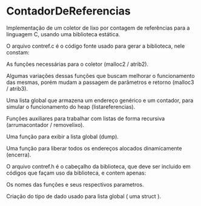 # ContadorDeReferencias
Implementação de um coletor de lixo por contagem de referências para a linguagem C, usando uma biblioteca estática.

O arquivo contref.c é o código fonte usado para gerar a biblioteca, nele constam:
  
   As funções necessárias para o coletor (malloc2 / atrib2).
  
   Algumas variações dessas funções que buscam melhorar o funcionamento das mesmas, porém mudam a passagem de parâmetros e retorno (malloc3 / atrib3).
    
   Uma lista global que armazena um endereço genérico e um contador, para simular o funcionamento do heap (listareferencias).
    
   Funções auxiliares para trabalhar com listas de forma recursiva (arrumacontador / removelixo).
    
   Uma função para exibir a lista global (dump).
    
   Uma função para liberar todos os endereços alocados dinamicamente (encerra).
   
O arquivo contref.h é o cabeçalho da biblioteca, que deve ser incluido em códigos que façam uso da biblioteca, e contem apenas: 

   Os nomes das funções e seus respectivos parametros.
   
   Criação do tipo de dado usado para lista global ( uma struct ).
  
